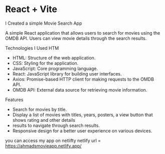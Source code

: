 # React + Vite

I Created a simple Movie Search App

A simple React application that allows users to search for movies using the OMDB API. 
Users can view movie details through the search results.



Technologies I Used
HTM
- HTML: Structure of the web application.
- CSS: Styling for the application.
- JavaScript: Core programming language.
- React: JavaScript library for building user interfaces.
- Axios: Promise-based HTTP client for making requests to the OMDB API.
- OMDB API: External data source for retrieving movie information.

 Features
- Search for movies by title.
- Display a list of movies with titles, years, posters, a view button that shows rating and other details
- results to navigate through search results.
- Responsive design for a better user experience on various devices.


you can access my app on netlifty
netlify url = https://ahmadsmovieapp.netlify.app/